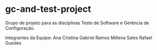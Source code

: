 # gc-and-test-project
Grupo de projeto para as disciplinas Teste de Software e Gerência de Configuração.

Integrantes da Equipe:
    Ana Cristina
    Gabriel Ramos
    Millena Sales
    Rafael Guedes
